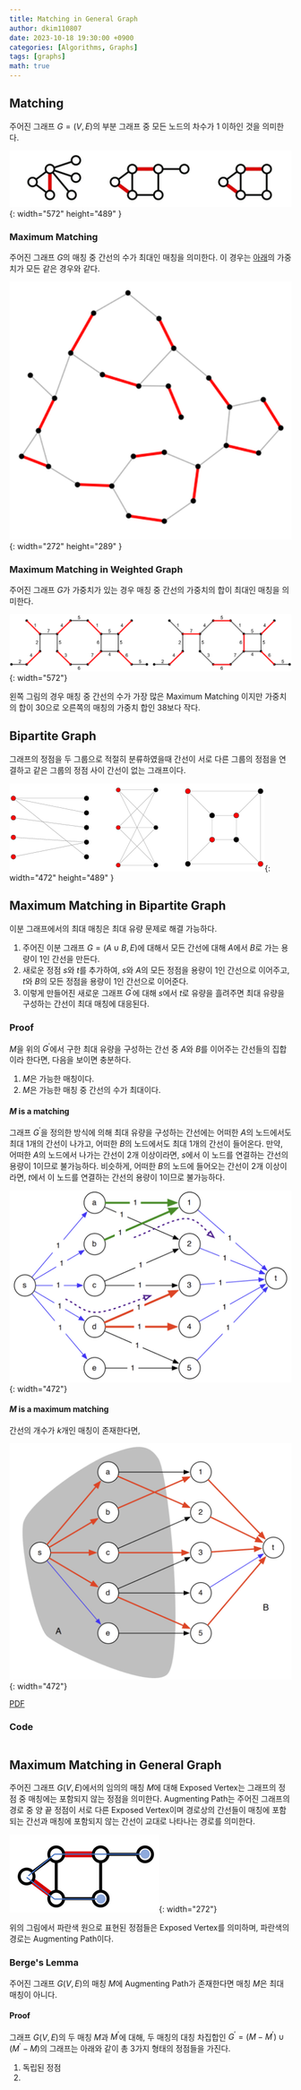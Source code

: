 ```yaml
---
title: Matching in General Graph
author: dkim110807
date: 2023-10-18 19:30:00 +0900
categories: [Algorithms, Graphs]
tags: [graphs]
math: true
---
```


## Matching
주어진 그래프 $G = \left(V, E\right)$의 부분 그래프 중 모든 노드의 차수가 $1$ 이하인 것을 의미한다.

![Desktop View](/assets/img/posts/2023-10-18-Graph-Matching-1.png){: width="572" height="489" }

### Maximum Matching
주어진 그래프 $G$의 매칭 중 간선의 수가 최대인 매칭을 의미한다. 이 경우는 [아래](#maximum-matching-in-weighted-graph)의 가중치가 모든 같은 경우와 같다.

![Desktop View](/assets/img/posts/2023-10-18-Graph-Matching-2.png){: width="272" height="289" }

### Maximum Matching in Weighted Graph
주어진 그래프 $G$가 가중치가 있는 경우 매칭 중 간선의 가중치의 합이 최대인 매칭을 의미한다.

![Desktop View](/assets/img/posts/2023-10-18-Graph-Matching-3.png){: width="572"}

왼쪽 그림의 경우 매칭 중 간선의 수가 가장 많은 Maximum Matching 이지만 가중치의 합이 $30$으로 오른쪽의 매칭의 가중치 합인 $38$보다 작다.

## Bipartite Graph
그래프의 정점을 두 그룹으로 적절히 분류하였을때 간선이 서로 다른 그룹의 정점을 연결하고 같은 그룹의 정점 사이 간선이 없는 그래프이다.

![Desktop View](/assets/img/posts/2023-10-18-Graph-Matching-4.png){: width="472" height="489" }

## Maximum Matching in Bipartite Graph
이분 그래프에서의 최대 매칭은 최대 유량 문제로 해결 가능하다. 

1. 주어진 이분 그래프 $G = \left(A \cup B, E\right)$에 대해서 모든 간선에 대해 $A$에서 $B$로 가는 용량이 $1$인 간선을 만든다. 
2. 새로운 정점 $s$와 $t$를 추가하여, $s$와 $A$의 모든 정점을 용량이 $1$인 간선으로 이어주고, $t$와 $B$의 모든 정점을 용량이 $1$인 간선으로 이어준다. 
3. 이렇게 만들어진 새로운 그래프 $G^ \prime$에 대해 $s$에서 $t$로 유량을 흘려주면 최대 유량을 구성하는 간선이 최대 매칭에 대응된다.

### Proof
$M$을 위의 $G^\prime$에서 구한 최대 유량을 구성하는 간선 중 $A$와 $B$를 이어주는 간선들의 집합이라 한다면, 다음을 보이면 충분하다.

1. $M$은 가능한 매칭이다.
2. $M$은 가능한 매칭 중 간선의 수가 최대이다.

#### $M$ is a matching
그래프 $G^\prime$을 정의한 방식에 의해 최대 유량을 구성하는 간선에는 어떠한 $A$의 노드에서도 최대 $1$개의 간선이 나가고, 어떠한 $B$의 노드에서도 최대 $1$개의 간선이 들어온다. 
만약, 어떠한 $A$의 노드에서 나가는 간선이 $2$개 이상이라면, $s$에서 이 노드를 연결하는 간선의 용량이 $1$이므로 불가능하다. 비슷하게, 어떠한 $B$의 노드에 들어오는 간선이 $2$개 이상이라면, $t$에서 이 노드를 연결하는 간선의 용량이 $1$이므로 불가능하다.

![Desktop View](/assets/img/posts/2023-10-18-Graph-Matching-5.png){: width="472"}

#### $M$ is a maximum matching
간선의 개수가 $k$개인 매칭이 존재한다면, 

![Desktop View](/assets/img/posts/2023-10-18-Graph-Matching-6.png){: width="472"}

[PDF](https://www.cs.cmu.edu/~ckingsf/bioinfo-lectures/matching.pdf)

### Code

```cpp

```

## Maximum Matching in General Graph
주어진 그래프 $G\left(V, E\right)$에서의 임의의 매칭 $M$에 대해 Exposed Vertex는 그래프의 정점 중 매칭에는 포함되지 않는 정점을 의미한다. Augmenting Path는 주어진 그래프의
경로 중 양 끝 정점이 서로 다른 Exposed Vertex이며 경로상의 간선들이 매칭에 포함되는 간선과 매칭에 포함되지 않는 간선이 교대로 나타나는 경로를 의미한다.

![Desktop View](/assets/img/posts/2023-10-18-Graph-Matching-7.png){: width="272"}

위의 그림에서 파란색 원으로 표현된 정점들은 Exposed Vertex를 의미하며, 파란색의 경로는 Augmenting Path이다.

### Berge's Lemma
주어진 그래프 $G\left(V, E\right)$의 매칭 $M$에 Augmenting Path가 존재한다면 매칭 $M$은 최대 매칭이 아니다.

#### Proof
그래프 $G\left(V, E\right)$의 두 매칭 $M$과 $M^\prime$에 대해, 두 매칭의 대칭 차집합인 $G^\prime = \left(M - M^{\prime}\right) \cup \left(M^{\prime} - M\right)$의 그래프는 아래와 같이 총 $3$가지 형태의 정점들을 가진다.

1. 독립된 정점
2. 
